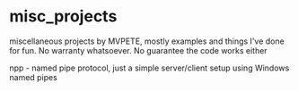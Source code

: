 misc_projects
=============

miscellaneous projects by MVPETE, mostly examples and things I've done for fun. No warranty whatsoever. No guarantee the code works either

npp - named pipe protocol, just a simple server/client setup using Windows named pipes
